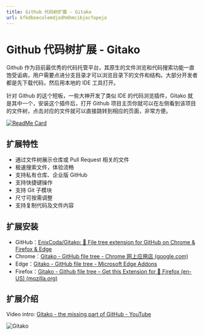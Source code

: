 ```yaml
---
title: Github 代码树扩展 - Gitako
url: kfkdboecolemdjodhmhmcibjocfopejo
---
```


# Github 代码树扩展 - Gitako

Github 作为目前最优秀的代码托管平台，其原生的文件浏览和代码搜索功能一直饱受诟病，用户需要点进分支目录才可以浏览目录下的文件和结构。大部分开发者都是先下载代码，然后用本地的 IDE 工具打开。

针对 Github 的这个短板，一些大神开发了类似 IDE 的代码浏览插件，Gitako 就是其中一个，安装这个插件后，打开 Github 项目主页你就可以在左侧看到该项目的文件树，点击对应的文件就可以直接跳转到相应的页面，非常方便。

[![ReadMe Card](https://github-readme-stats.vercel.app/api/pin/?username=EnixCoda&repo=Gitako&show_owner=true&locale&hide_border&theme=vue-dark)](https://github.com/EnixCoda/Gitako)

## 扩展特性

- 通过文件树展示仓库或 Pull Request 相关的文件
- 极速搜索文件，体验流畅
- 支持私有仓库、企业版 GitHub
- 支持快捷键操作
- 支持 Git 子模块
- 尺寸可按需调整
- 支持复制代码及文件内容

## 扩展安装

- GitHub：[EnixCoda/Gitako: 🐙 File tree extension for GitHub on Chrome & Firefox & Edge](https://github.com/EnixCoda/Gitako)
- Chrome：[Gitako - GitHub file tree - Chrome 网上应用店 (google.com)](https://chrome.google.com/webstore/detail/gitako-github-file-tree/giljefjcheohhamkjphiebfjnlphnokk)
- Edge：[Gitako - GitHub file tree - Microsoft Edge Addons](https://microsoftedge.microsoft.com/addons/detail/gitako-github-file-tree/alpoloddcggjhakjemghahlkofjekbca)
- Firefox：[Gitako - Github file tree – Get this Extension for 🦊 Firefox (en-US) (mozilla.org)](https://addons.mozilla.org/en-US/firefox/addon/gitako-github-file-tree/)

## 扩展介绍

Video intro: [Gitako - the missing part of GitHub - YouTube](https://www.youtube.com/watch?v=r4Ein-s2pN0)

![Gitako](https://img.zxj.guru/browser/extensions/gitako.jpg)
